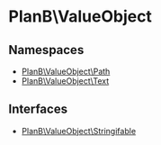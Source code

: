 
                                                                                                                                            
    
# PlanB\ValueObject

## Namespaces
- [PlanB\ValueObject\Path](../PlanB/ValueObject/Path.md)
- [PlanB\ValueObject\Text](../PlanB/ValueObject/Text.md)




## Interfaces
- [PlanB\ValueObject\Stringifable](../PlanB/ValueObject/Stringifable.md)




                                                                                                                                                                                                                                                                                                                                                                                                            
    
                                                                                                                                                                                                                                                                             
                